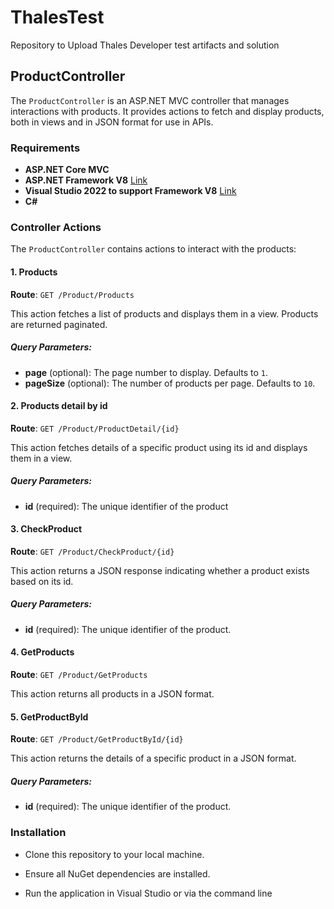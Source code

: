 # ThalesTest

Repository to Upload Thales Developer test artifacts and solution

## ProductController

The `ProductController` is an ASP.NET MVC controller that manages interactions with products. It provides actions to fetch and display products, both in views and in JSON format for use in APIs.

### Requirements

- **ASP.NET Core MVC**
- **ASP.NET Framework V8** [Link](https://dotnet.microsoft.com/es-es/download/dotnet/8.0)
- **Visual Studio 2022 to support Framework V8** [Link](https://visualstudio.microsoft.com/es/vs/community/)
- **C#**

### Controller Actions

The `ProductController` contains actions to interact with the products:

#### 1. **Products**

**Route**: `GET /Product/Products`

This action fetches a list of products and displays them in a view. Products are returned paginated.

##### Query Parameters:

- **page** (optional): The page number to display. Defaults to `1`.
- **pageSize** (optional): The number of products per page. Defaults to `10`.

#### 2. **Products detail by id**

**Route**: `GET /Product/ProductDetail/{id}`

This action fetches details of a specific product using its id and displays them in a view.

##### Query Parameters:

- **id** (required): The unique identifier of the product

#### 3. **CheckProduct**

**Route**: `GET /Product/CheckProduct/{id}`

This action returns a JSON response indicating whether a product exists based on its id.

##### Query Parameters:

- **id** (required): The unique identifier of the product.

#### 4. **GetProducts**

**Route**: `GET /Product/GetProducts`

This action returns all products in a JSON format.

#### 5. **GetProductById**

**Route**: `GET /Product/GetProductById/{id}`

This action returns the details of a specific product in a JSON format.

##### Query Parameters:

- **id** (required): The unique identifier of the product.

### Installation

- Clone this repository to your local machine.

- Ensure all NuGet dependencies are installed.

- Run the application in Visual Studio or via the command line

